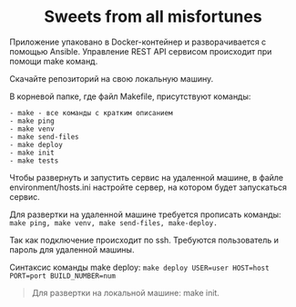 <h1 align = "center">Sweets from all misfortunes</h1>
Приложение упаковано в Docker-контейнер и разворачивается с помощью Ansible. Управление REST API сервисом происходит при помощи make команд.

Скачайте репозиторий на свою локальную машину.

В корневой папке, где файл Makefile, присутствуют команды:

```
- make - все команды с кратким описанием
- make ping
- make venv
- make send-files
- make deploy
- make init
- make tests
```

Чтобы развернуть и запустить сервис на удаленной машине, в файле environment/hosts.ini настройте сервер, на котором будет запускаться сервис.

Для развертки на удаленной машине требуется прописать команды: ```make ping, make venv, make send-files, make-deploy.```

Так как подключение происходит по ssh. Требуются пользователь и пароль для удаленной машины.

Синтаксис команды make deploy: ```make deploy USER=user HOST=host PORT=port BUILD_NUMBER=num```

> Для развертки на локальной машине: make init.


